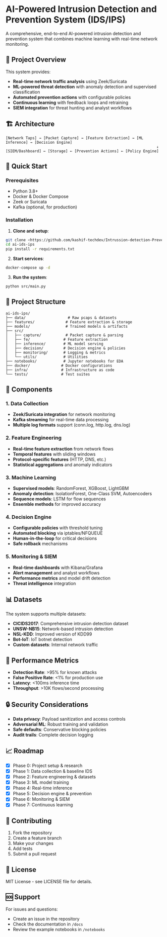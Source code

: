 # AI-Powered Intrusion Detection and Prevention System (IDS/IPS)

A comprehensive, end-to-end AI-powered intrusion detection and prevention system that combines machine learning with real-time network monitoring.

## 🎯 Project Overview

This system provides:
- **Real-time network traffic analysis** using Zeek/Suricata
- **ML-powered threat detection** with anomaly detection and supervised classification
- **Automated prevention actions** with configurable policies
- **Continuous learning** with feedback loops and retraining
- **SIEM integration** for threat hunting and analyst workflows

## 🏗️ Architecture

```
[Network Taps] → [Packet Capture] → [Feature Extraction] → [ML Inference] → [Decision Engine]
                                                                    ↓
[SIEM/Dashboard] ← [Storage] ← [Prevention Actions] ← [Policy Engine]
```

## 🚀 Quick Start

### Prerequisites
- Python 3.8+
- Docker & Docker Compose
- Zeek or Suricata
- Kafka (optional, for production)

### Installation

1. **Clone and setup**:
```bash
git clone <https://github.com/kashif-techdev/Intrussion-detection-Prevention-system-using-AI-ML>
cd ai-ids-ips
pip install -r requirements.txt
```

2. **Start services**:
```bash
docker-compose up -d
```

3. **Run the system**:
```bash
python src/main.py
```

## 📁 Project Structure

```
ai-ids-ips/
├── data/                   # Raw pcaps & datasets
├── features/              # Feature extraction & storage
├── models/                # Trained models & artifacts
├── src/
│   ├── capture/           # Packet capture & parsing
│   ├── fe/               # Feature extraction
│   ├── inference/        # ML model serving
│   ├── decision/         # Decision engine & policies
│   ├── monitoring/       # Logging & metrics
│   └── utils/            # Utilities
├── notebooks/            # Jupyter notebooks for EDA
├── docker/              # Docker configurations
├── infra/               # Infrastructure as code
└── tests/               # Test suites
```

## 🔧 Components

### 1. Data Collection
- **Zeek/Suricata integration** for network monitoring
- **Kafka streaming** for real-time data processing
- **Multiple log formats** support (conn.log, http.log, dns.log)

### 2. Feature Engineering
- **Real-time feature extraction** from network flows
- **Temporal features** with sliding windows
- **Protocol-specific features** (HTTP, DNS, etc.)
- **Statistical aggregations** and anomaly indicators

### 3. Machine Learning
- **Supervised models**: RandomForest, XGBoost, LightGBM
- **Anomaly detection**: IsolationForest, One-Class SVM, Autoencoders
- **Sequence models**: LSTM for flow sequences
- **Ensemble methods** for improved accuracy

### 4. Decision Engine
- **Configurable policies** with threshold tuning
- **Automated blocking** via iptables/NFQUEUE
- **Human-in-the-loop** for critical decisions
- **Safe rollback** mechanisms

### 5. Monitoring & SIEM
- **Real-time dashboards** with Kibana/Grafana
- **Alert management** and analyst workflows
- **Performance metrics** and model drift detection
- **Threat intelligence** integration

## 📊 Datasets

The system supports multiple datasets:
- **CICIDS2017**: Comprehensive intrusion detection dataset
- **UNSW-NB15**: Network-based intrusion detection
- **NSL-KDD**: Improved version of KDD99
- **Bot-IoT**: IoT botnet detection
- **Custom datasets**: Internal network traffic

## 🎯 Performance Metrics

- **Detection Rate**: >95% for known attacks
- **False Positive Rate**: <1% for production use
- **Latency**: <100ms inference time
- **Throughput**: >10K flows/second processing

## 🔒 Security Considerations

- **Data privacy**: Payload sanitization and access controls
- **Adversarial ML**: Robust training and validation
- **Safe defaults**: Conservative blocking policies
- **Audit trails**: Complete decision logging

## 📈 Roadmap

- [x] Phase 0: Project setup & research
- [x] Phase 1: Data collection & baseline IDS
- [x] Phase 2: Feature engineering & datasets
- [x] Phase 3: ML model training
- [x] Phase 4: Real-time inference
- [x] Phase 5: Decision engine & prevention
- [x] Phase 6: Monitoring & SIEM
- [x] Phase 7: Continuous learning

## 🤝 Contributing

1. Fork the repository
2. Create a feature branch
3. Make your changes
4. Add tests
5. Submit a pull request

## 📄 License

MIT License - see LICENSE file for details.

## 🆘 Support

For issues and questions:
- Create an issue in the repository
- Check the documentation in `/docs`
- Review the example notebooks in `/notebooks`
